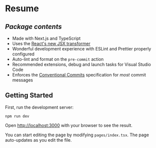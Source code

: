 # Resume

## _Package contents_

- Made with Next.js and TypeScript
- Uses the [React's new JSX transformer](https://reactjs.org/blog/2020/09/22/introducing-the-new-jsx-transform.html)
- Wonderful development experience with ESLint and Prettier properly configured
- Auto-lint and format on the `pre-commit` action
- Recommended extensions, debug and launch tasks for Visual Studio Code
- Enforces the [Conventional Commits](https://www.conventionalcommits.org/) specification for _most_ commit messages

## Getting Started

First, run the development server:

```shell-session
npm run dev
```

Open [http://localhost:3000](http://localhost:3000) with your browser to see the result.

You can start editing the page by modifying `pages/index.tsx`. The page auto-updates as you edit the file.
